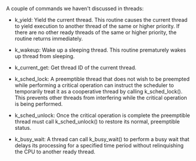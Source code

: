 A couple of commands we haven't discussed in threads:

- k_yield: Yield the current thread. This routine causes the current thread to yield execution to another thread of the same or higher priority. If there are no other ready threads of the same or higher priority, the routine returns immediately.
- k_wakeup: Wake up a sleeping thread. This routine prematurely wakes up thread from sleeping.
- k_current_get: Get thread ID of the current thread. 

- k_sched_lock: A preemptible thread that does not wish to be preempted while performing a critical operation can instruct the scheduler to temporarily treat it as a cooperative thread by calling k_sched_lock(). This prevents other threads from interfering while the critical operation is being performed.
- k_sched_unlock: Once the critical operation is complete the preemptible thread must call k_sched_unlock() to restore its normal, preemptible status.

- k_busy_wait: A thread can call k_busy_wait() to perform a busy wait that delays its processing for a specified time period without relinquishing the CPU to another ready thread.